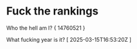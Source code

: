 # Fuck the rankings

Who the hell am I?
{ 14760521 }

What fucking year is it?
[ 2025-03-15T16:53:20Z ]
